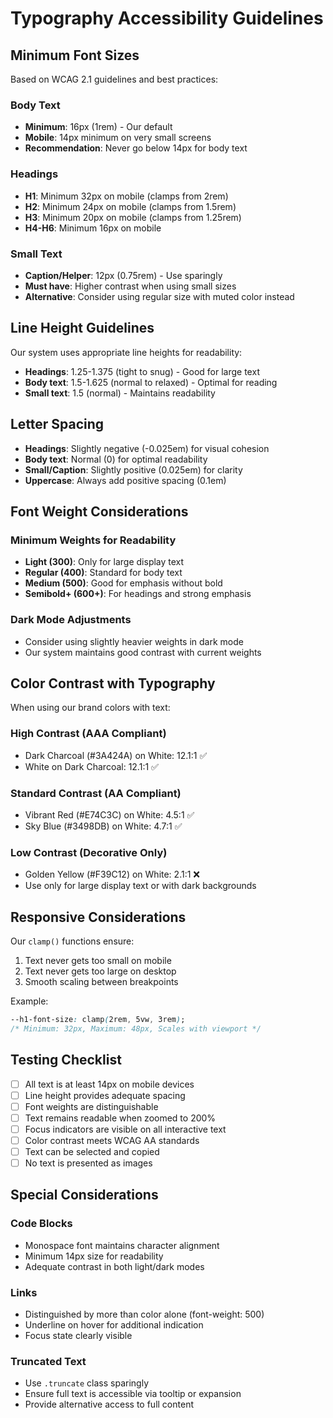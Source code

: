 # Typography Accessibility Guidelines

## Minimum Font Sizes

Based on WCAG 2.1 guidelines and best practices:

### Body Text
- **Minimum**: 16px (1rem) - Our default
- **Mobile**: 14px minimum on very small screens
- **Recommendation**: Never go below 14px for body text

### Headings
- **H1**: Minimum 32px on mobile (clamps from 2rem)
- **H2**: Minimum 24px on mobile (clamps from 1.5rem)
- **H3**: Minimum 20px on mobile (clamps from 1.25rem)
- **H4-H6**: Minimum 16px on mobile

### Small Text
- **Caption/Helper**: 12px (0.75rem) - Use sparingly
- **Must have**: Higher contrast when using small sizes
- **Alternative**: Consider using regular size with muted color instead

## Line Height Guidelines

Our system uses appropriate line heights for readability:

- **Headings**: 1.25-1.375 (tight to snug) - Good for large text
- **Body text**: 1.5-1.625 (normal to relaxed) - Optimal for reading
- **Small text**: 1.5 (normal) - Maintains readability

## Letter Spacing

- **Headings**: Slightly negative (-0.025em) for visual cohesion
- **Body text**: Normal (0) for optimal readability
- **Small/Caption**: Slightly positive (0.025em) for clarity
- **Uppercase**: Always add positive spacing (0.1em)

## Font Weight Considerations

### Minimum Weights for Readability
- **Light (300)**: Only for large display text
- **Regular (400)**: Standard for body text
- **Medium (500)**: Good for emphasis without bold
- **Semibold+ (600+)**: For headings and strong emphasis

### Dark Mode Adjustments
- Consider using slightly heavier weights in dark mode
- Our system maintains good contrast with current weights

## Color Contrast with Typography

When using our brand colors with text:

### High Contrast (AAA Compliant)
- Dark Charcoal (#3A424A) on White: 12.1:1 ✅
- White on Dark Charcoal: 12.1:1 ✅

### Standard Contrast (AA Compliant)
- Vibrant Red (#E74C3C) on White: 4.5:1 ✅
- Sky Blue (#3498DB) on White: 4.7:1 ✅

### Low Contrast (Decorative Only)
- Golden Yellow (#F39C12) on White: 2.1:1 ❌
- Use only for large display text or with dark backgrounds

## Responsive Considerations

Our `clamp()` functions ensure:
1. Text never gets too small on mobile
2. Text never gets too large on desktop
3. Smooth scaling between breakpoints

Example:
```css
--h1-font-size: clamp(2rem, 5vw, 3rem);
/* Minimum: 32px, Maximum: 48px, Scales with viewport */
```

## Testing Checklist

- [ ] All text is at least 14px on mobile devices
- [ ] Line height provides adequate spacing
- [ ] Font weights are distinguishable
- [ ] Text remains readable when zoomed to 200%
- [ ] Focus indicators are visible on all interactive text
- [ ] Color contrast meets WCAG AA standards
- [ ] Text can be selected and copied
- [ ] No text is presented as images

## Special Considerations

### Code Blocks
- Monospace font maintains character alignment
- Minimum 14px size for readability
- Adequate contrast in both light/dark modes

### Links
- Distinguished by more than color alone (font-weight: 500)
- Underline on hover for additional indication
- Focus state clearly visible

### Truncated Text
- Use `.truncate` class sparingly
- Ensure full text is accessible via tooltip or expansion
- Provide alternative access to full content